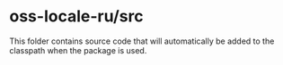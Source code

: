 # oss-locale-ru/src

This folder contains source code that will automatically be added to the classpath when
the package is used.
